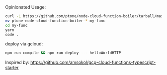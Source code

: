 Opinionated Usage:

```bash
curl -L https://github.com/ptone/node-cloud-function-boiler/tarball/master | tar -xvz
mv ptone-node-cloud-function-boiler-* my-func
cd my-func
yarn
code .
```
deploy via gcloud:

```bash
npm run compile && npm run deploy --- helloWorldHTTP
```


Inspired by: https://github.com/amsokol/gcp-cloud-functions-typescript-starter
